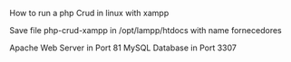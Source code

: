 How to run a php Crud in linux with xampp 

Save file php-crud-xampp in /opt/lampp/htdocs with name fornecedores 

Apache Web Server in Port 81
MySQL Database in Port 3307
